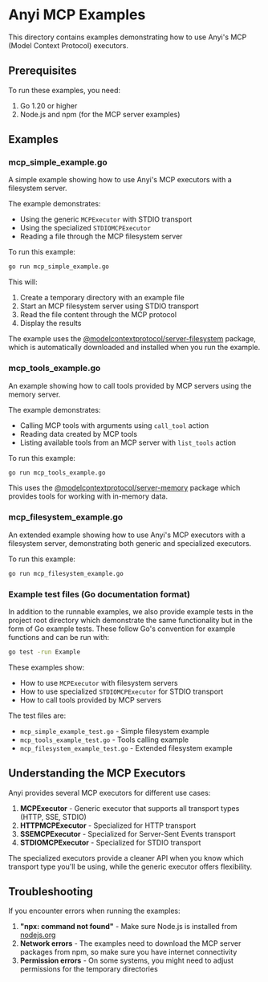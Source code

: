 # Anyi MCP Examples

This directory contains examples demonstrating how to use Anyi's MCP (Model Context Protocol) executors.

## Prerequisites

To run these examples, you need:

1. Go 1.20 or higher
2. Node.js and npm (for the MCP server examples)

## Examples

### mcp_simple_example.go

A simple example showing how to use Anyi's MCP executors with a filesystem server.

The example demonstrates:
- Using the generic `MCPExecutor` with STDIO transport
- Using the specialized `STDIOMCPExecutor`
- Reading a file through the MCP filesystem server

To run this example:

```bash
go run mcp_simple_example.go
```

This will:
1. Create a temporary directory with an example file
2. Start an MCP filesystem server using STDIO transport
3. Read the file content through the MCP protocol
4. Display the results

The example uses the [@modelcontextprotocol/server-filesystem](https://github.com/modelcontextprotocol/servers) package, which is automatically downloaded and installed when you run the example.

### mcp_tools_example.go

An example showing how to call tools provided by MCP servers using the memory server.

The example demonstrates:
- Calling MCP tools with arguments using `call_tool` action
- Reading data created by MCP tools
- Listing available tools from an MCP server with `list_tools` action

To run this example:

```bash
go run mcp_tools_example.go
```

This uses the [@modelcontextprotocol/server-memory](https://github.com/modelcontextprotocol/servers) package which provides tools for working with in-memory data.

### mcp_filesystem_example.go

An extended example showing how to use Anyi's MCP executors with a filesystem server, demonstrating both generic and specialized executors.

To run this example:

```bash
go run mcp_filesystem_example.go
```

### Example test files (Go documentation format)

In addition to the runnable examples, we also provide example tests in the project root directory which demonstrate the same functionality but in the form of Go example tests. These follow Go's convention for example functions and can be run with:

```bash
go test -run Example
```

These examples show:
- How to use `MCPExecutor` with filesystem servers
- How to use specialized `STDIOMCPExecutor` for STDIO transport
- How to call tools provided by MCP servers

The test files are:
- `mcp_simple_example_test.go` - Simple filesystem example
- `mcp_tools_example_test.go` - Tools calling example
- `mcp_filesystem_example_test.go` - Extended filesystem example

## Understanding the MCP Executors

Anyi provides several MCP executors for different use cases:

1. **MCPExecutor** - Generic executor that supports all transport types (HTTP, SSE, STDIO)
2. **HTTPMCPExecutor** - Specialized for HTTP transport
3. **SSEMCPExecutor** - Specialized for Server-Sent Events transport
4. **STDIOMCPExecutor** - Specialized for STDIO transport

The specialized executors provide a cleaner API when you know which transport type you'll be using, while the generic executor offers flexibility.

## Troubleshooting

If you encounter errors when running the examples:

1. **"npx: command not found"** - Make sure Node.js is installed from [nodejs.org](https://nodejs.org/)
2. **Network errors** - The examples need to download the MCP server packages from npm, so make sure you have internet connectivity
3. **Permission errors** - On some systems, you might need to adjust permissions for the temporary directories